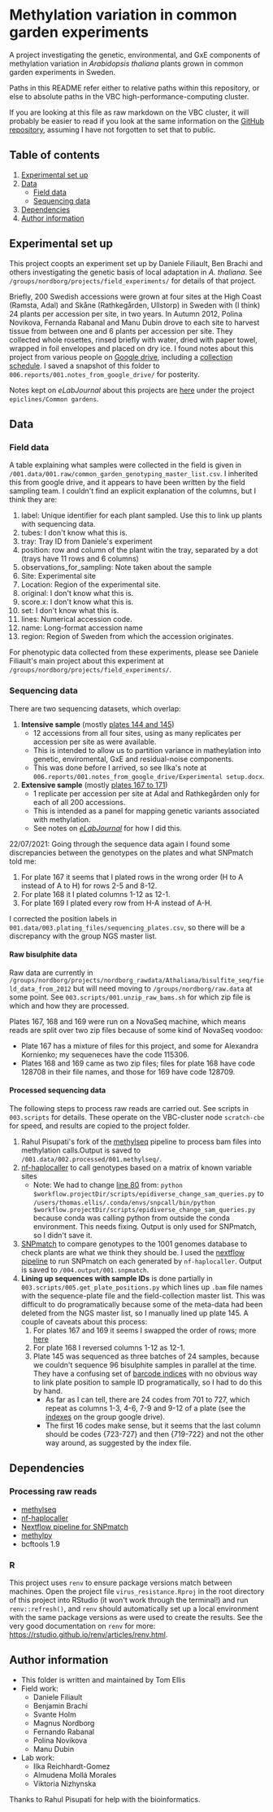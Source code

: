 # Methylation variation in common garden experiments

A project investigating the genetic, environmental, and GxE components of methylation variation in *Arabidopsis thaliana* plants grown in common garden experiments in Sweden.

Paths in this README refer either to relative paths within this repository, or else to absolute paths in the VBC high-performance-computing cluster.

If you are looking at this file as raw markdown on the VBC cluster, it will probably be easier to read if you look at the same information on the [GitHub repository](https://github.com/ellisztamas/methylation-common-garden), assuming I have not forgotten to set that to public.

## Table of contents

1. [Experimental set up](#experimental-set-up)
3. [Data](#data-files)
    * [Field data](#field-data)
    * [Sequencing data](#sequencing-data)
4. [Dependencies](#dependencies)
5. [Author information](#author-information)


## Experimental set up

This project coopts an experiment set up by Daniele Filiault, Ben Brachi and others investigating the genetic basis of local adaptation in *A. thaliana*. See `/groups/nordborg/projects/field_experiments/` for details of that project.

Briefly, 200 Swedish accessions were grown at four sites at the High Coast (Ramsta, Adal) and Skåne (Rathkegården, Ullstorp) in Sweden with (I think) 24 plants per accession per site, in two years. In Autumn 2012, Polina Novikova, Fernanda Rabanal and Manu Dubin drove to each site to harvest tissue from between one and 6 plants per accession per site. They collected whole rosettes, rinsed briefly with water, dried with paper towel, wrapped in foil envelopes and placed on dry ice. I found notes about this project from various people on [Google drive](https://drive.google.com/drive/folders/0B2_HB0VI2ORrWVRGLU0wcm5YMVE), including a [collection schedule](https://drive.google.com/drive/folders/0B2_HB0VI2ORrWVRGLU0wcm5YMVE). I saved a snapshot of this folder to `006.reports/001.notes_from_google_drive/` for posterity.

Notes kept on *eLabJournal* about this projects are [here](https://vbc.elabjournal.com/members/experiments/browser/#view=study&nodeID=45911&page=0&userID=20538&status=0&column=created&order=DESC&search=) under the project `epiclines/Common gardens`.

## Data

### Field data

A table explaining what samples were collected in the field is given in `/001.data/001.raw/common_garden_genotyping_master_list.csv`. I inherited this from google drive, and it appears to have been written by the field sampling team. I couldn't find an explicit explanation of the columns, but I think they are:
    
1. label: Unique identifier for each plant sampled. Use this to link up plants with sequencing data.
2. tubes: I don't know what this is.
3. tray: Tray ID from Daniele's experiment
4. position: row and column of the plant witin the tray, separated by a dot (trays have 11 rows and 6 columns)
5. observations_for_sampling: Note taken about the sample
6. Site: Experimental site
7. Location: Region of the experimental site.
8. original: I don't know what this is.
9. score.x: I don't know what this is.
10. set: I don't know what this is.
11. lines: Numerical accession code.
12. name: Long-format accession name
13. region: Region of Sweden from which the accession originates.

For phenotypic data collected from these experiments, please see Daniele Filiault's main project about this experiment at `/groups/nordborg/projects/field_experiments/`.

### Sequencing data

There are two sequencing datasets, which overlap:

1. **Intensive sample** (mostly [plates 144 and 145](https://docs.google.com/spreadsheets/d/1gX_zYZMaFUk6SMOYTfcjOlv9Mv5vv6ksmSUq_iSSVnU/edit#gid=0))
    * 12 accessions from all four sites, using as many replicates per accession per site as were available.
    * This is intended to allow us to partition variance in matheylation into genetic, enviromental, GxE and residual-noise components.
    * This was done before I arrived, so see Ilka's note at `006.reports/001.notes_from_google_drive/Experimental setup.docx`.
2. **Extensive sample** (mostly [plates 167 to 171](https://docs.google.com/spreadsheets/d/1gX_zYZMaFUk6SMOYTfcjOlv9Mv5vv6ksmSUq_iSSVnU/edit#gid=0))
    * 1 replicate per accession per site at Adal and Rathkegården only for each of all 200 accessions.
    * This is intended as a panel for mapping genetic variants associated with methylation.
    * See notes on [*eLabJournal*](https://vbc.elabjournal.com/members/experiments/browser/#view=experiment&nodeID=227439) for how I did this.

22/07/2021: Going through the sequence data again I found some discrepancies between the genotypes on the plates and what SNPmatch told me:

1. For plate 167 it seems that I plated rows in the wrong order (H to A instead of A to H) for rows 2-5 and 8-12.
2. For plate 168 it I plated columns 1-12 as 12-1. 
3. For plate 169 I plated every row from H-A instead of A-H.

I corrected the position labels in `001.data/003.plating_files/sequencing_plates.csv`, so there will be a discrepancy with the group NGS master list.

#### Raw bisulphite data

Raw data are currently in `/groups/nordborg/projects/nordborg_rawdata/Athaliana/bisulfite_seq/field_data_from_2012` but will need moving to `/groups/nordborg/raw.data` at some point. See `003.scripts/001.unzip_raw_bams.sh` for which zip file is which and how they are processed.

 Plates 167, 168 and 169 were run on a NovaSeq machine, which means reads are split over two zip files because of some kind of NovaSeq voodoo:
 
 * Plate 167 has a mixture of files for this project, and some for Alexandra Kornienko; my sequeneces have the code 115306.
 * Plates 168 and 169 came as two zip files; files for plate 168 have code 128708 in their file names, and those for 169 have code 128709.

#### Processed sequencing data

The following steps to process raw reads are carried out. See scripts in `003.scripts` for details. These operate on the VBC-cluster node `scratch-cbe` for speed, and results are copied to the project folder.

1. Rahul Pisupati's fork of the [methylseq](https://github.com/rbpisupati/methylseq) pipeline to process bam files into methylation calls.Output is saved to `/001.data/002.processed/001.methylseq/`.
2. [nf-haplocaller](https://github.com/Gregor-Mendel-Institute/nf-haplocaller) to call genotypes based on a matrix of known variable sites
    * Note: We had to change [line 80](https://github.com/Gregor-Mendel-Institute/nf-haplocaller/blob/5c78ec474d728a277eebc2bd8b365bb5841155f7/snps_bsseq.nf#L80) from:
    ```python $workflow.projectDir/scripts/epidiverse_change_sam_queries.py```
    to
    ```/users/thomas.ellis/.conda/envs/snpcall/bin/python $workflow.projectDir/scripts/epidiverse_change_sam_queries.py```
    because conda was calling python from outside the conda environment. This needs fixing. Output is only used for SNPmatch, so I didn't save it.
3. [SNPmatch](https://github.com/Gregor-Mendel-Institute/SNPmatch) to compare genotypes to the 1001 genomes database to check plants are what we think they should be. I used the [nextflow pipeline](https://github.com/rbpisupati/nf-snpmatch) to run SNPmatch on each generated by `nf-haplocaller`. Output is saved to `/004.output/001.snpmatch`.
4. **Lining up sequences with sample IDs** is done partially in `003.scripts/005.get_plate_positions.py` which lines up `.bam` file names with the sequence-plate file and the field-collection master list. This was difficult to do programatically because some of the meta-data had been deleted from the NGS master list, so I manually lined up plate 145. A couple of caveats about this process:
    1. For plates 167 and 169 it seems I swapped the order of rows; more [here](#sequencing-data)
    2. For plate 168 I reversed columns 1-12 as 12-1.
    3. Plate 145 was sequenced as three batches of 24 samples, because we couldn't sequence 96 bisulphite samples in parallel at the time. They have a confusing set of [barcode indices](https://docs.google.com/spreadsheets/d/1TI9wWU2aYMrvH0-jZjQ9gGqceYwQ1w8qbHFGqrQrBKM/edit#gid=1695237440) with no obvious way to link plate position to sample ID programatically, so I had to do this by hand.
        - As far as I can tell, there are 24 codes from 701 to 727, which repeat as columns 1-3, 4-6, 7-9 and 9-12 of a plate (see the [indexes](https://docs.google.com/spreadsheets/d/1TI9wWU2aYMrvH0-jZjQ9gGqceYwQ1w8qbHFGqrQrBKM/edit#gid=1695237440) on the group google drive).
        - The first 16 codes make sense, but it seems that the last column should be codes {723-727} and then {719-722} and not the other way around, as suggested by the index file.

## Dependencies

### Processing raw reads

* [methylseq](https://github.com/rbpisupati/methylseq)
* [nf-haplocaller](https://github.com/Gregor-Mendel-Institute/nf-haplocaller)
* [Nextflow pipeline for SNPmatch](https://github.com/rbpisupati/nf-snpmatch)
* [methylpy](https://github.com/yupenghe/methylpy)
* bcftools 1.9

### R
This project uses `renv` to ensure package versions match between machines. Open the project file `virus_resistance.Rproj` in the root directory of this project into RStudio (it won't work through the terminal!) and run `renv::refresh()`, and `renv` should automatically set up a local environment with the same package versions as were used to create the results. See the very good documentation on `renv` for more: https://rstudio.github.io/renv/articles/renv.html.

## Author information

* This folder is written and maintained by Tom Ellis
* Field work:
    * Daniele Filiault
    * Benjamin Brachi
    * Svante Holm
    * Magnus Nordborg
    * Fernando Rabanal
    * Polina Novikova
    * Manu Dubin
* Lab work:
    * Ilka Reichhardt-Gomez
    * Almudena Mollá Morales
    * Viktoria Nizhynska

Thanks to Rahul Pisupati for help with the bioinformatics.
